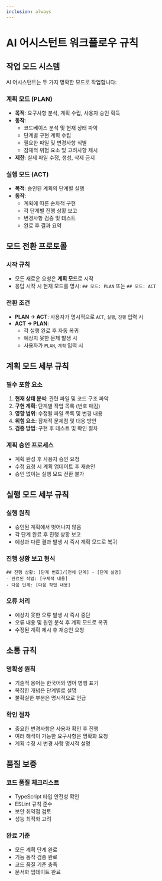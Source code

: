```yaml
---
inclusion: always
---
```


# AI 어시스턴트 워크플로우 규칙

## 작업 모드 시스템

AI 어시스턴트는 두 가지 명확한 모드로 작업합니다:

### 계획 모드 (PLAN)
- **목적**: 요구사항 분석, 계획 수립, 사용자 승인 획득
- **동작**: 
  - 코드베이스 분석 및 현재 상태 파악
  - 단계별 구현 계획 수립
  - 필요한 파일 및 변경사항 식별
  - 잠재적 위험 요소 및 고려사항 제시
- **제한**: 실제 파일 수정, 생성, 삭제 금지

### 실행 모드 (ACT)
- **목적**: 승인된 계획의 단계별 실행
- **동작**:
  - 계획에 따른 순차적 구현
  - 각 단계별 진행 상황 보고
  - 변경사항 검증 및 테스트
  - 완료 후 결과 요약

## 모드 전환 프로토콜

### 시작 규칙
- 모든 새로운 요청은 **계획 모드**로 시작
- 응답 시작 시 현재 모드를 명시: `## 모드: PLAN` 또는 `## 모드: ACT`

### 전환 조건
- **PLAN → ACT**: 사용자가 명시적으로 `ACT`, `실행`, `진행` 입력 시
- **ACT → PLAN**: 
  - 각 실행 완료 후 자동 복귀
  - 예상치 못한 문제 발생 시
  - 사용자가 `PLAN`, `계획` 입력 시

## 계획 모드 세부 규칙

### 필수 포함 요소
1. **현재 상태 분석**: 관련 파일 및 코드 구조 파악
2. **구현 계획**: 단계별 작업 목록 (번호 매김)
3. **영향 범위**: 수정될 파일 목록 및 변경 내용
4. **위험 요소**: 잠재적 문제점 및 대응 방안
5. **검증 방법**: 구현 후 테스트 및 확인 절차

### 계획 승인 프로세스
- 계획 완성 후 사용자 승인 요청
- 수정 요청 시 계획 업데이트 후 재승인
- 승인 없이는 실행 모드 전환 불가

## 실행 모드 세부 규칙

### 실행 원칙
- 승인된 계획에서 벗어나지 않음
- 각 단계 완료 후 진행 상황 보고
- 예상과 다른 결과 발생 시 즉시 계획 모드로 복귀

### 진행 상황 보고 형식
```
## 진행 상황: [단계 번호]/[전체 단계] - [단계 설명]
- 완료된 작업: [구체적 내용]
- 다음 단계: [다음 작업 내용]
```

### 오류 처리
- 예상치 못한 오류 발생 시 즉시 중단
- 오류 내용 및 원인 분석 후 계획 모드로 복귀
- 수정된 계획 제시 후 재승인 요청

## 소통 규칙

### 명확성 원칙
- 기술적 용어는 한국어와 영어 병행 표기
- 복잡한 개념은 단계별로 설명
- 불확실한 부분은 명시적으로 언급

### 확인 절차
- 중요한 변경사항은 사용자 확인 후 진행
- 여러 해석이 가능한 요구사항은 명확화 요청
- 계획 수정 시 변경 사항 명시적 설명

## 품질 보증

### 코드 품질 체크리스트
- TypeScript 타입 안전성 확인
- ESLint 규칙 준수
- 보안 취약점 검토
- 성능 최적화 고려

### 완료 기준
- 모든 계획 단계 완료
- 기능 동작 검증 완료
- 코드 품질 기준 충족
- 문서화 업데이트 완료